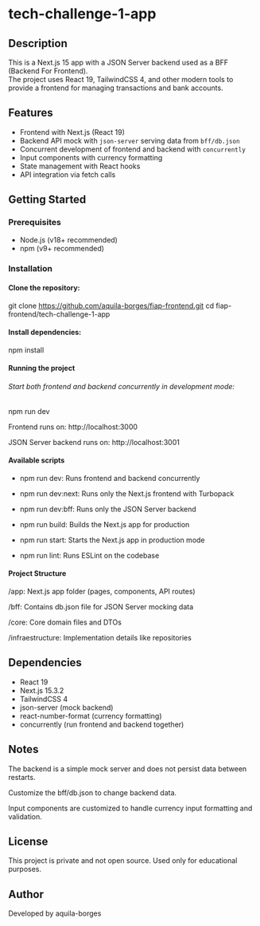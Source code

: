 # tech-challenge-1-app

## Description

This is a Next.js 15 app with a JSON Server backend used as a BFF (Backend For Frontend).  
The project uses React 19, TailwindCSS 4, and other modern tools to provide a frontend for managing transactions and bank accounts.

## Features

- Frontend with Next.js (React 19)
- Backend API mock with `json-server` serving data from `bff/db.json`
- Concurrent development of frontend and backend with `concurrently`
- Input components with currency formatting
- State management with React hooks
- API integration via fetch calls

## Getting Started

### Prerequisites

- Node.js (v18+ recommended)
- npm (v9+ recommended)

### Installation

#### Clone the repository:

git clone https://github.com/aquila-borges/fiap-frontend.git
cd fiap-frontend/tech-challenge-1-app

#### Install dependencies:

npm install

#### Running the project
###### Start both frontend and backend concurrently in development mode:

npm run dev

Frontend runs on: http://localhost:3000

JSON Server backend runs on: http://localhost:3001

#### Available scripts

- npm run dev: Runs frontend and backend concurrently

- npm run dev:next: Runs only the Next.js frontend with Turbopack

- npm run dev:bff: Runs only the JSON Server backend

- npm run build: Builds the Next.js app for production

- npm run start: Starts the Next.js app in production mode

- npm run lint: Runs ESLint on the codebase

#### Project Structure
/app: Next.js app folder (pages, components, API routes)

/bff: Contains db.json file for JSON Server mocking data

/core: Core domain files and DTOs

/infraestructure: Implementation details like repositories

## Dependencies

- React 19
- Next.js 15.3.2
- TailwindCSS 4
- json-server (mock backend)
- react-number-format (currency formatting)
- concurrently (run frontend and backend together)

## Notes
The backend is a simple mock server and does not persist data between restarts.

Customize the bff/db.json to change backend data.

Input components are customized to handle currency input formatting and validation.

## License
This project is private and not open source.
Used only for educational purposes.

## Author
Developed by aquila-borges